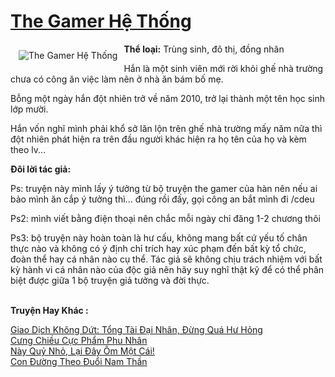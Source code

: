 <a href="https://utruyen.com/the-gamer-he-thong/15083/" title="The Gamer Hệ Thống"><h1>The Gamer Hệ Thống</h1></a><div style="display:table"><img align="right" style="float: left; padding: 10px;" src="https://utruyen.com/images/story/200x260/the-gamer-he-thong.jpg" alt="The Gamer Hệ Thống"><b>Thể loại:</b> Trùng sinh, đô thị, đồng nhân<p></p>Hắn là một sinh viên mới rời khỏi ghế nhà trường chưa có công ăn việc làm nên ở nhà ăn bám bố mẹ.<p></p>Bỗng một ngày hắn đột nhiên trở về năm 2010, trở lại thành một tên học sinh lớp mười.<p></p>Hắn vốn nghĩ mình phải khổ sở lăn lộn trên ghế nhà trường mấy năm nữa thì đột nhiên phát hiện ra trên đầu người khác hiện ra họ tên của họ và kèm theo lv...<p></p><b>Đôi lời tác giả:<p></p></b><p></p>Ps: truyện này mình lấy ý tưởng từ bộ truyện the gamer của hàn nên nếu ai bảo mình ăn cắp ý tưởng thì... đúng rồi đấy, gọi công an bắt mình đi /cdeu<p></p>Ps2: mình viết bằng điện thoại nên chắc mỗi ngày chỉ đăng 1-2 chương thôi<p></p>Ps3: bộ truyện này hoàn toàn là hư cấu, không mang bất cứ yếu tố chân thực nào và không có ý định chỉ trích hay xúc phạm đến bất kỳ tổ chức, đoàn thể hay cá nhân nào cụ thể. Tác giả sẽ không chịu trách nhiệm với bất kỳ hành vi cá nhân nào của độc giả nên hãy suy nghĩ thật kỹ để có thể phân biệt được giữa 1 bộ truyện giả tưởng và đời thực.</div><p><br><b>Truyện Hay Khác :</b></p><a href="https://utruyen.com/giao-dich-khong-dut-tong-tai-dai-nhan-dung-qua-hu-hong/17388/" alt="Giao Dịch Không Dứt: Tổng Tài Đại Nhân, Đừng Quá Hư Hỏng">Giao Dịch Không Dứt: Tổng Tài Đại Nhân, Đừng Quá Hư Hỏng</a><br/><a href="https://www.flickr.com/photos/183745219@N08/49127591423/" alt="Cưng Chiều Cực Phẩm Phu Nhân">Cưng Chiều Cực Phẩm Phu Nhân</a><br/><a href="https://www.flickr.com/photos/184340401@N07/48818748428/" alt="Này Quỷ Nhỏ, Lại Đây Ôm Một Cái!">Này Quỷ Nhỏ, Lại Đây Ôm Một Cái!</a><br/><a href="https://github.com/quanluxury/truyenhot/tree/master/truyenhay/16174/" alt="Con Đường Theo Đuổi Nam Thần">Con Đường Theo Đuổi Nam Thần</a><br/>